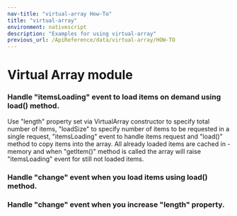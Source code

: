 ```yaml
---
nav-title: "virtual-array How-To"
title: "virtual-array"
environment: nativescript
description: "Examples for using virtual-array"
previous_url: /ApiReference/data/virtual-array/HOW-TO
---
```

# Virtual Array module
<snippet id='virtual-array-require'/>

### Handle "itemsLoading" event to load items on demand using load() method.
Use "length" property set via VirtualArray constructor to specify total number of items, 
"loadSize" to specify number of items to be requested in a single request, 
"itemsLoading" event to handle items request and "load()" method to copy items into the array.
All already loaded items are cached in -memory and when "getItem()" method is called
the array will raise "itemsLoading" event for still not loaded items.
<snippet id='virtual-array-itemsloading'/>

### Handle "change" event when you load items using load() method.
<snippet id='virtual-array-change'/>

### Handle "change" event when you increase "length" property.
<snippet id='virtual-array-lenght'/>

